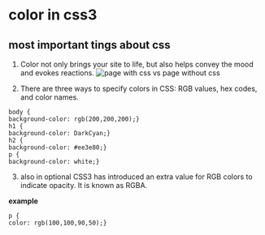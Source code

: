 
# color in css3
## most important tings about css
1. Color  not only brings your site to life, but also helps
  convey the mood and evokes reactions.
![page with css vs page without css](https://encrypted-tbn0.gstatic.com/images?q=tbn%3AANd9GcQsxjaiXLh5FbSJrzadMZVdrhSdeJ-hQU893Jv6DS4egvuB0nMg&usqp=CAU)

2. There are three ways to specify colors in CSS:
RGB values, hex codes, and color names.
```
body {
background-color: rgb(200,200,200);}
h1 {
background-color: DarkCyan;}
h2 {
background-color: #ee3e80;}
p {
background-color: white;}
```
3. also in optional CSS3 has introduced an extra value for RGB colors to
indicate opacity. It is known as RGBA.

**example**
```
p {
color: rgb(100,100,90,50);}
```